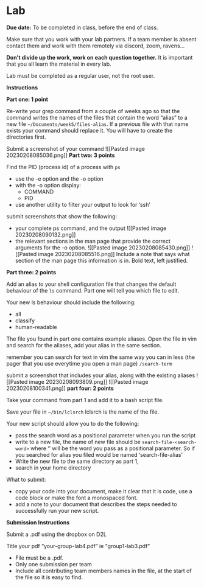 # Lab

**Due date:** To be completed in class, before the end of class.

Make sure that you work with your lab partners. If a team member is absent contact them and work with them remotely via discord, zoom, ravens...

**Don't divide up the work, work on each question together.** It is important that you all learn the material in every lab.

Lab must be completed as a regular user, not the root user.

**Instructions**

**Part one: 1 point**

Re-write your grep command from a couple of weeks ago so that the command writes the names of the files that contain the word “alias” to a new file `~/Documents/week5/files-alias`. If a previous file with that name exists your command should replace it. You will have to create the directories first.

Submit a screenshot of your command
![[Pasted image 20230208085036.png]]
**Part two: 3 points** 

Find the PID (process id) of a process with `ps`

- use the -e option and the -o option
- with the -o option display:
    - COMMAND
    - PID
- use another utility to filter your output to look for ‘ssh’

submit screenshots that show the following:

- your complete ps command, and the output
![[Pasted image 20230208090132.png]]
- the relevant sections in the man page that provide the correct arguments for the -o option.
![[Pasted image 20230208085430.png]]
![[Pasted image 20230208085516.png]]
Include a note that says what section of the man page this information is in. Bold text, left justified.

**Part three: 2 points**

Add an alias to your shell configuration file that changes the default behaviour of the `ls` command. Part one will tell you which file to edit.

Your new ls behaviour should include the following:

- all
- classify
- human-readable

The file you found in part one contains example aliases. Open the file in vim and search for the aliases, add your alias in the same section.


remember you can search for text in vim the same way you can in less (the pager that you use everytime you open a man page) `/search-term` 

submit a screenshot that includes your alias, along with the existing aliases ![[Pasted image 20230208093809.png]]
![[Pasted image 20230208100341.png]]
**part four: 2 points**

Take your command from part 1 and add it to a bash script file. 

Save your file in `~/bin/lclsrch` lclsrch is the name of the file.

Your new script should allow you to do the following:

- pass the search word as a positional parameter when you run the script
- write to a new file, the name of new file should be `search-file-<search-word>` where ‘<search-word>’ will be the word you pass as a positional parameter. So if you searched for alias you filed would be named ‘search-file-alias’
- Write the new file to the same directory as part 1,
- search in your home directory

What to submit:

- copy your code into your document, make it clear that it is code, use a code block or make the font a monospaced font.
- add a note to your document that describes the steps needed to successfully run your new script.

**********************************************Submission Instructions**********************************************

Submit a .pdf using the dropbox on D2L

Title your pdf “your-group-lab4.pdf” ie "group1-lab3.pdf”

- File must be a .pdf.
- Only one submission per team
- Include all contributing team members names in the file, at the start of the file so it is easy to find.